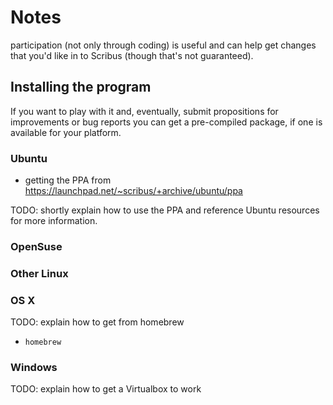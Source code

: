 # Notes

participation (not only through coding) is useful and can help get changes that you'd like in to Scribus (though that's not guaranteed).

## Installing the program

If you want to play with it and, eventually, submit propositions for improvements or bug reports you can get a pre-compiled package, if one is available for your platform.

### Ubuntu

- getting the PPA from <https://launchpad.net/~scribus/+archive/ubuntu/ppa>

TODO: shortly explain how to use the PPA and reference Ubuntu resources for more information.

### OpenSuse

### Other Linux

### OS X

TODO: explain how to get from homebrew

- `homebrew`

### Windows

TODO: explain how to get a Virtualbox to work
